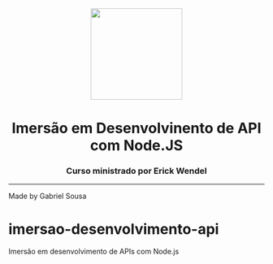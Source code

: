 <div align="center">   
   <img src="https://cdn4.iconfinder.com/data/icons/logos-and-brands/512/233_Node_Js_logo-256.png" width="180px">      
   <h1>Imersão em Desenvolvinento de API com Node.JS</h1>
</div>

<h3 align="center">
  Curso ministrado por Erick Wendel
</h3>



---
Made by Gabriel Sousa


# imersao-desenvolvimento-api
Imersão em desenvolvimento de APIs com Node.js
